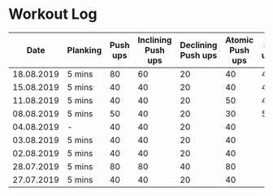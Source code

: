 # Workout Log

| Date | Planking | Push ups | Inclining Push ups | Declining Push ups | Atomic Push ups | Sit ups | Knee Raise |
| --- | --- | --- | --- | --- | --- | --- | --- |
| 18.08.2019 | 5 mins | 80 | 60 | 20 | 40 | 40 | - |
| 15.08.2019 | 5 mins | 40 | 40 | 20 | 40 | 40 | - |
| 11.08.2019 | 5 mins | 40 | 40 | 20 | 50 | 40 | 40 |
| 08.08.2019 | 5 mins | 50 | 40 | 20 | 30 | 50 | |
| 04.08.2019 | - | 40 | 40 | 20 | 40 | | |
| 03.08.2019 | 5 mins | 40 | 40 | 20 | 40 | | |
| 02.08.2019 | 5 mins | 40 | 40 | 20 | 40 | | |
| 28.07.2019 | 5 mins | 80 | 80 | 40 | 80 | | |
| 27.07.2019 | 5 mins | 40 | 40 | 20 | 40 | | |
